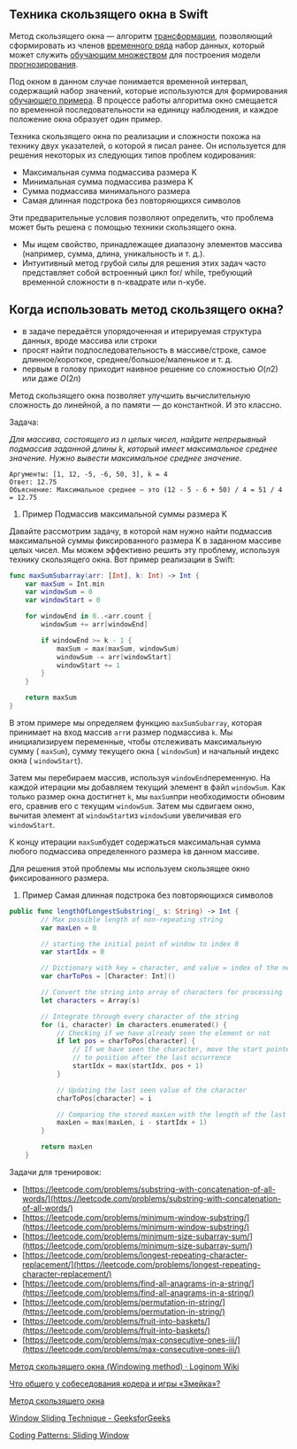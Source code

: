 ## Техника скользящего окна в Swift

Метод скользящего окна — алгоритм [трансформации](https://wiki.loginom.ru/articles/data-transformation.html), позволяющий сформировать из членов [временного ряда](https://wiki.loginom.ru/articles/time-series.html) набор данных, который может служить [обучающим множеством](https://wiki.loginom.ru/articles/training-set.html) для построения модели [прогнозирования](https://wiki.loginom.ru/articles/forecasting.html).

Под окном в данном случае понимается временной интервал, содержащий набор значений, которые используются для формирования [обучающего примера](https://wiki.loginom.ru/articles/training-sample.html). В процессе работы алгоритма окно смещается по временной последовательности на единицу наблюдения, и каждое положение окна образует один пример.

Техника скользящего окна по реализации и сложности похожа на технику двух указателей, о которой я писал ранее. Он используется для решения некоторых из следующих типов проблем кодирования:

* Максимальная сумма подмассива размера K
* Минимальная сумма подмассива размера K
* Сумма подмассива минимального размера
* Самая длинная подстрока без повторяющихся символов

Эти предварительные условия позволяют определить, что проблема может быть решена с помощью техники скользящего окна.

* Мы ищем свойство, принадлежащее диапазону элементов массива (например, сумма, длина, уникальность и т. д.).
* Интуитивный метод грубой силы для решения этих задач часто представляет собой встроенный цикл for/ while, требующий временной сложности в n-квадрате или n-кубе.

## **Когда использовать метод скользящего окна?**

* в задаче передаётся упорядоченная и итерируемая структура данных, вроде массива или строки
* просят найти подпоследовательность в массиве/строке, самое длинное/короткое, среднее/большое/маленькое и т. д.
* первым в голову приходит наивное решение со сложностью *O*(*n*2) или даже *O*(2*n*)

Метод скользящего окна позволяет улучшить вычислительную сложность до линейной, а по памяти — до константной. И это классно.

Задача:

*Для массива, состоящего из n целых чисел, найдите непрерывный подмассив заданной длины k, который имеет максимальное среднее значение. Нужно вывести максимальное среднее значение.*

```
Аргументы: [1, 12, -5, -6, 50, 3], k = 4
Ответ: 12.75
Объяснение: Максимальное среднее — это (12 - 5 - 6 + 50) / 4 = 51 / 4 = 12.75
```

1. Пример Подмассив максимальной суммы размера K

Давайте рассмотрим задачу, в которой нам нужно найти подмассив максимальной суммы фиксированного размера K в заданном массиве целых чисел. Мы можем эффективно решить эту проблему, используя технику скользящего окна. Вот пример реализации в Swift:

```swift
func maxSumSubarray(arr: [Int], k: Int) -> Int {
    var maxSum = Int.min
    var windowSum = 0
    var windowStart = 0

    for windowEnd in 0..<arr.count {
        windowSum += arr[windowEnd]

        if windowEnd >= k - 1 {
            maxSum = max(maxSum, windowSum)
            windowSum -= arr[windowStart]
            windowStart += 1
        }
    }

    return maxSum
}
```

В этом примере мы определяем функцию `maxSumSubarray`, которая принимает на вход массив `arr`и размер подмассива `k`. Мы инициализируем переменные, чтобы отслеживать максимальную сумму ( `maxSum`), сумму текущего окна ( `windowSum`) и начальный индекс окна ( `windowStart`).

Затем мы перебираем массив, используя `windowEnd`переменную. На каждой итерации мы добавляем текущий элемент в файл `windowSum`. Как только размер окна достигнет `k`, мы `maxSum`при необходимости обновим его, сравнив его с текущим `windowSum`. Затем мы сдвигаем окно, вычитая элемент at `windowStart`из `windowSum`и увеличивая его `windowStart`.

К концу итерации `maxSum`будет содержаться максимальная сумма любого подмассива определенного размера `k`в данном массиве.

Для решения этой проблемы мы используем скользящее окно фиксированного размера.

1. Пример Самая длинная подстрока без повторяющихся символов

```swift
public func lengthOfLongestSubstring(_ s: String) -> Int {
        // Max possible length of non-repeating string
        var maxLen = 0

        // starting the initial point of window to index 0
        var startIdx = 0

        // Dictionary with key = character, and value = index of the next possible valid position of the character in a non-repeating string
        var charToPos = [Character: Int]()

        // Convert the string into array of characters for processing
        let characters = Array(s)

        // Integrate through every character of the string
        for (i, character) in characters.enumerated() {
            // Checking if we have already seen the element or not
            if let pos = charToPos[character] {
                // If we have seen the character, move the start pointer
                // to position after the last occurrence
                startIdx = max(startIdx, pos + 1)
            }

            // Updating the last seen value of the character
            charToPos[character] = i

            // Comparing the stored maxLen with the length of the last substring
            maxLen = max(maxLen, i - startIdx + 1)
        }

        return maxLen
    }
```

Задачи для тренировок:

* [https://leetcode.com/problems/substring-with-concatenation-of-all-words/](https://leetcode.com/problems/substring-with-concatenation-of-all-words/)
* [https://leetcode.com/problems/minimum-window-substring/](https://leetcode.com/problems/minimum-window-substring/)
* [https://leetcode.com/problems/minimum-size-subarray-sum/](https://leetcode.com/problems/minimum-size-subarray-sum/)
* [https://leetcode.com/problems/longest-repeating-character-replacement/](https://leetcode.com/problems/longest-repeating-character-replacement/)
* [https://leetcode.com/problems/find-all-anagrams-in-a-string/](https://leetcode.com/problems/find-all-anagrams-in-a-string/)
* [https://leetcode.com/problems/permutation-in-string/](https://leetcode.com/problems/permutation-in-string/)
* [https://leetcode.com/problems/fruit-into-baskets/](https://leetcode.com/problems/fruit-into-baskets/)
* [https://leetcode.com/problems/max-consecutive-ones-iii/](https://leetcode.com/problems/max-consecutive-ones-iii/)

[Метод скользящего окна (Windowing method) · Loginom Wiki <meta name="keywords" content=", , Метод кадрирования" />](https://wiki.loginom.ru/articles/windowing-method.html)

[Что общего у собеседования кодера и игры «Змейка»?](https://habr.com/ru/articles/347378/)

[Метод скользящего окна](https://wcademy.ru/sliding-window-method/)

[Window Sliding Technique - GeeksforGeeks](https://www.geeksforgeeks.org/window-sliding-technique/)

[Coding Patterns: Sliding Window](https://emre.me/coding-patterns/sliding-window/)
